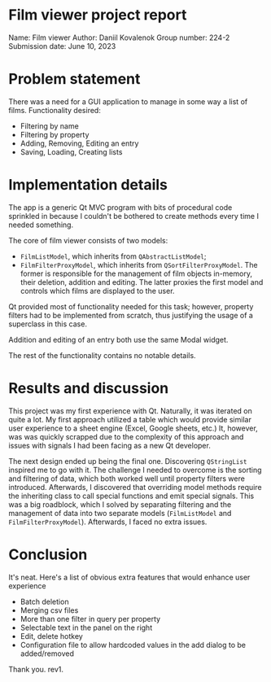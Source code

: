 ﻿Film viewer project report
===========================
Name: Film viewer
Author: Daniil Kovalenok
Group number: 224-2
Submission date: June 10, 2023

# Problem statement
There was a need for a GUI application to manage in some way a list of films. 
Functionality desired:
- Filtering by name
- Filtering by property
- Adding, Removing, Editing an entry
- Saving, Loading, Creating lists
# Implementation details
The app is a generic Qt MVC program with bits of procedural code sprinkled in because I couldn't be bothered to create methods every time I needed something.

The core of film viewer consists of two models:
- `FilmListModel`, which inherits from `QAbstractListModel`;
 - `FilmFilterProxyModel`, which inherits from `QSortFilterProxyModel`.
The former is responsible for the management of film objects in-memory, their deletion, addition and editing.
The latter proxies the first model and controls which films are displayed to the user.

Qt provided most of functionality needed for this task; however, property filters had to be implemented from scratch, thus justifying the usage of a superclass in this case.

Addition and editing of an entry both use the same Modal widget.

The rest of the functionality contains no notable details.

# Results and discussion
This project was my first experience with Qt. Naturally, it was iterated on quite a lot.
My first approach utilized a table which would provide similar user experience to a sheet engine (Excel, Google sheets, etc.) It, however, was was quickly scrapped due to the complexity of this approach and issues with signals I had been facing as a new Qt developer.

The next design ended up being the final one. Discovering `QStringList` inspired me to go with it. The challenge I needed to overcome is the sorting and filtering of data, which both worked well until property filters were introduced. Afterwards, I discovered that overriding model methods require the inheriting class to call special functions and emit special signals. This was a big roadblock, which I solved by separating filtering and the management of data into two separate models (`FilmListModel` and `FilmFilterProxyModel`). Afterwards, I faced no extra issues.
# Conclusion
It's neat.
Here's a list of obvious extra features that would enhance user experience

- Batch deletion
- Merging csv files
- More than one filter in query per property
- Selectable text in the panel on the right
- Edit, delete hotkey
- Configuration file to allow hardcoded values in the add dialog to be added/removed

Thank you.
rev1.
